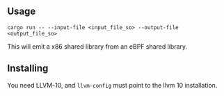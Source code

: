 ## Usage

`cargo run -- --input-file <input_file_so> --output-file <output_file_so>`

This will emit a x86 shared library from an eBPF shared library.

## Installing

You need LLVM-10, and `llvm-config` must point to the llvm 10 installation.
